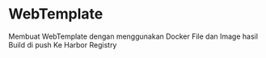 # WebTemplate
Membuat WebTemplate dengan menggunakan Docker File dan Image hasil Build di push Ke Harbor Registry
